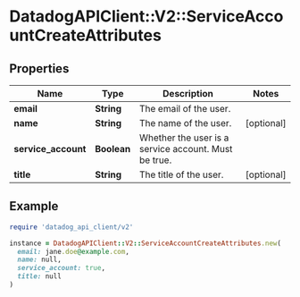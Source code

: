 # DatadogAPIClient::V2::ServiceAccountCreateAttributes

## Properties

| Name                | Type        | Description                                          | Notes      |
| ------------------- | ----------- | ---------------------------------------------------- | ---------- |
| **email**           | **String**  | The email of the user.                               |            |
| **name**            | **String**  | The name of the user.                                | [optional] |
| **service_account** | **Boolean** | Whether the user is a service account. Must be true. |            |
| **title**           | **String**  | The title of the user.                               | [optional] |

## Example

```ruby
require 'datadog_api_client/v2'

instance = DatadogAPIClient::V2::ServiceAccountCreateAttributes.new(
  email: jane.doe@example.com,
  name: null,
  service_account: true,
  title: null
)
```
